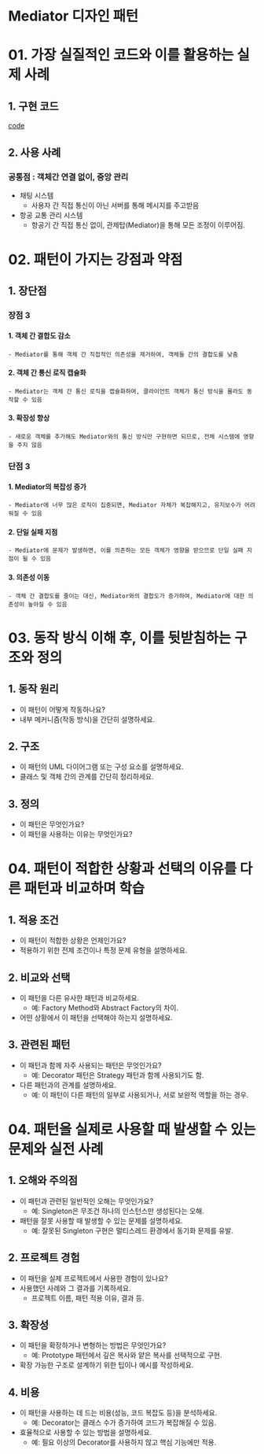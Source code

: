 # Mediator 디자인 패턴

# 01. 가장 실질적인 코드와 이를 활용하는 실제 사례

## 1. 구현 코드
[code](code)

## 2. 사용 사례
### 공통점 : 객체간 연결 없이, 중앙 관리 


- 채팅 시스템
  - 사용자 간 직접 통신이 아닌 서버를 통해 메시지를 주고받음
- 항공 교통 관리 시스템
  - 항공기 간 직접 통신 없이, 관제탑(Mediator)을 통해 모든 조정이 이루어짐.



# 02.  패턴이 가지는 강점과 약점

## 1. 장단점
### 장점 3
#### 1. 객체 간 결합도 감소
    - Mediator를 통해 객체 간 직접적인 의존성을 제거하여, 객체들 간의 결합도를 낮춤
#### 2. 객체 간 통신 로직 캡슐화
    - Mediator는 객체 간 통신 로직을 캡슐화하여, 클라이언트 객체가 통신 방식을 몰라도 동작할 수 있음
#### 3. 확장성 향상
    - 새로운 객체를 추가해도 Mediator와의 통신 방식만 구현하면 되므로, 전체 시스템에 영향을 주지 않음

### 단점 3
#### 1. Mediator의 복잡성 증가
    - Mediator에 너무 많은 로직이 집중되면, Mediator 자체가 복잡해지고, 유지보수가 어려워질 수 있음
#### 2. 단일 실패 지점
    - Mediator에 문제가 발생하면, 이를 의존하는 모든 객체가 영향을 받으므로 단일 실패 지점이 될 수 있음
#### 3. 의존성 이동
    - 객체 간 결합도를 줄이는 대신, Mediator와의 결합도가 증가하여, Mediator에 대한 의존성이 높아질 수 있음


# 03. 동작 방식 이해 후, 이를 뒷받침하는 구조와 정의

## 1. 동작 원리
- 이 패턴이 어떻게 작동하나요?
- 내부 메커니즘(작동 방식)을 간단히 설명하세요.



## 2. 구조
- 이 패턴의 UML 다이어그램 또는 구성 요소를 설명하세요.
- 클래스 및 객체 간의 관계를 간단히 정리하세요.


## 3. 정의
- 이 패턴은 무엇인가요?
- 이 패턴을 사용하는 이유는 무엇인가요?


# 04.  패턴이 적합한 상황과 선택의 이유를 다른 패턴과 비교하며 학습


## 1. 적용 조건
- 이 패턴이 적합한 상황은 언제인가요?
- 적용하기 위한 전제 조건이나 특정 문제 유형을 설명하세요.

## 2. 비교와 선택
- 이 패턴을 다른 유사한 패턴과 비교하세요.
  - 예: Factory Method와 Abstract Factory의 차이.
- 어떤 상황에서 이 패턴을 선택해야 하는지 설명하세요.


## 3. 관련된 패턴
- 이 패턴과 함께 자주 사용되는 패턴은 무엇인가요?
  - 예: Decorator 패턴은 Strategy 패턴과 함께 사용되기도 함.
- 다른 패턴과의 관계를 설명하세요.
  - 예: 이 패턴이 다른 패턴의 일부로 사용되거나, 서로 보완적 역할을 하는 경우.


# 04.  패턴을 실제로 사용할 때 발생할 수 있는 문제와 실전 사례

## 1. 오해와 주의점
- 이 패턴과 관련된 일반적인 오해는 무엇인가요?
  - 예: Singleton은 무조건 하나의 인스턴스만 생성된다는 오해.
- 패턴을 잘못 사용할 때 발생할 수 있는 문제를 설명하세요.
  - 예: 잘못된 Singleton 구현은 멀티스레드 환경에서 동기화 문제를 유발.



## 2. 프로젝트 경험
- 이 패턴을 실제 프로젝트에서 사용한 경험이 있나요?
- 사용했던 사례와 그 결과를 기록하세요.
  - 프로젝트 이름, 패턴 적용 이유, 결과 등.



## 3. 확장성
- 이 패턴을 확장하거나 변형하는 방법은 무엇인가요?
  - 예: Prototype 패턴에서 깊은 복사와 얕은 복사를 선택적으로 구현.
- 확장 가능한 구조로 설계하기 위한 팁이나 예시를 작성하세요.



## 4. 비용
- 이 패턴을 사용하는 데 드는 비용(성능, 코드 복잡도 등)을 분석하세요.
  - 예: Decorator는 클래스 수가 증가하여 코드가 복잡해질 수 있음.
- 효율적으로 사용할 수 있는 방법을 설명하세요.
  - 예: 필요 이상의 Decorator를 사용하지 않고 핵심 기능에만 적용.